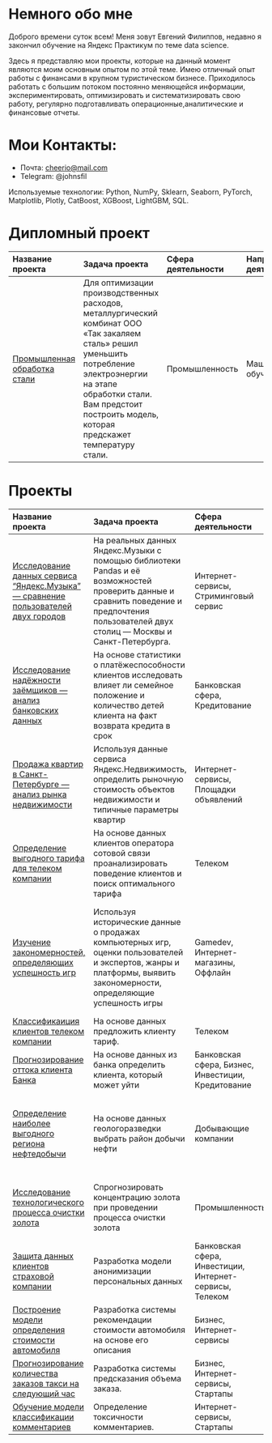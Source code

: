 # Немного обо мне
Доброго времени суток всем! Меня зовут Евгений Филиппов, недавно я закончил обучение на Яндекс Практикум по теме data scienсe. 

Здесь я представляю мои проекты,
которые на данный момент являются моим основным опытом по этой теме. Имею отличный опыт работы с финансами в крупном туристическом бизнесе.
Приходилось работать с большим потоком постоянно меняющейся информации, экспериментировать, оптимизировать и систематизировать свою работу, регулярно подготавливать операционные,аналитические и финансовые отчеты.

# Мои Контакты:

 - Почта: cheerio@mail.com
 - Telegram: @johnsfil


Используемые технологии: Python, NumPy, Sklearn, Seaborn, PyTorch, Matplotlib, Plotly, CatBoost, XGBoost, LightGBM, SQL.


# Дипломный проект

 | Название проекта | Задача проекта | Сфера деятельности | Направление деятельности | Навыки и инструменты |
| :-----------| :----------- | :----------- |  :----------- |  :----------- |
| [Промышленная обработка стали](https://github.com/Filruru/YP_projects/tree/78ea5525e46acbf9392cbfa48668bf97a1ff9149/P14_steeel_producrion)|Для оптимизации производственных расходов, металлургический комбинат ООО «Так закаляем сталь» решил уменьшить потребление электроэнергии на этапе обработки стали. Вам предстоит построить модель, которая предскажет температуру стали.|Промышленность|Машинное обучение|Python,Pandas,Matplotlib, Seaborn, NumPy, Sklearn, CatBoost, LightGBM, исследовательский анализ


# Проекты 

 | Название проекта | Задача проекта | Сфера деятельности | Направление деятельности | Навыки и инструменты |
| :-----------| :----------- | :----------- |  :----------- |  :----------- |
| [Исследование данных сервиса “Яндекс.Музыка” — сравнение пользователей двух городов](https://github.com/Filruru/YP_projects/tree/f44ec0eaa78871e1fda2db01f273ccf5825a7b23/P15_yandex_muz)|На реальных данных Яндекс.Музыки c помощью библиотеки Pandas и её возможностей проверить данные и сравнить поведение и предпочтения пользователей двух столиц — Москвы и Санкт-Петербурга.|Интернет-сервисы, Стриминговый сервис|Data Analyst|Pandas, Python
| [Исследование надёжности заёмщиков — анализ банковских данных](https://github.com/Filruru/YP_projects/tree/78ea5525e46acbf9392cbfa48668bf97a1ff9149/P1_bank_borrowers_assessment) |На основе статистики о платёжеспособности клиентов исследовать влияет ли семейное положение и количество детей клиента на факт возврата кредита в срок|Банковская сфера, Кредитование|Data Analyst, Финансовый аналитик|Pandas, Python, предобработка данных
| [Продажа квартир в Санкт-Петербурге — анализ рынка недвижимости](https://github.com/Filruru/YP_projects/tree/9a0a943ded13e17b6b7442477a65322e9c25ec27/P2_flat_sales) |Используя данные сервиса Яндекс.Недвижимость, определить рыночную стоимость объектов недвижимости и типичные параметры квартир |Интернет-сервисы,  Площадки объявлений|Data Analyst, Fraud-аналитик, Маркетинг-аналитик|Matplotlib, Pandas, Python, визуализация данных, исследовательский анализ данных, предобработка данных
| [Определение выгодного тарифа для телеком компании](https://github.com/Filruru/YP_projects/tree/9a0a943ded13e17b6b7442477a65322e9c25ec27/P3_mobile_operator_tariffs_analysis) |На основе данных клиентов оператора сотовой связи проанализировать поведение клиентов и поиск оптимального тарифа |Телеком| Data Analyst, Маркетинг-аналитик, Продуктовый аналитик| Matplotlib, NumPy, Pandas, Python, SciPy, описательная статистика, проверка статистических гипотез
| [Изучение закономерностей, определяющих успешность игр](https://github.com/Filruru/YP_projects/tree/9a0a943ded13e17b6b7442477a65322e9c25ec27/P4_computer_games) |Используя исторические данные о продажах компьютерных игр, оценки пользователей и экспертов, жанры и платформы, выявить закономерности, определяющие успешность игры |Gamedev, Интернет-магазины, Оффлайн|Маркетинг-аналитик|Matplotlib, NumPy, Pandas, Python, визуализация данных, исследовательский анализ данных, описательная статистика, предобработка данных, проверка статистических гипотез
| [Классификаиция клиентов телеком компании](https://github.com/Filruru/YP_projects/tree/9a0a943ded13e17b6b7442477a65322e9c25ec27/P5_mobile_operator_tariffs_recommendation) |На основе данных предложить клиенту тариф.|Телеком| Классификация, Машинное обучение|Matplotlib, Pandas, Python, Scikit-learn
| [Прогнозирование оттока клиента Банка](https://github.com/Filruru/YP_projects/tree/9a0a943ded13e17b6b7442477a65322e9c25ec27/P6_bank_customer_outflow) |На основе данных из банка определить клиента, который может уйти |Банковская сфера, Бизнес, Инвестиции, Кредитование| Классификация, Машинное обучение|Matplotlib, Pandas, Scikit-learn
| [Определение наиболее выгодного региона нефтедобычи](https://github.com/Filruru/YP_projects/tree/9a0a943ded13e17b6b7442477a65322e9c25ec27/P7_oil_well_location_choosing) |На основе данных геологоразведки выбрать район добычи нефти|Добывающие компании| Машинное обучение, Разработка бизнес-модели, Регррессия, Финансовый аналитик|Pandas, Scikit-learn, бутстреп
| [Исследование технологического процесса очистки золота](https://github.com/Filruru/YP_projects/tree/9a0a943ded13e17b6b7442477a65322e9c25ec27/P8_gold_mining) |Спрогнозировать концентрацию золота при проведении процесса очистки золота|Промышленность |Аналитик (универсал), Машинное обучение |Matplotlib, NumPy, Pandas, Python, Scikit-learn, исследовательский анализ данных, визуализация данных
| [Защита данных клиентов страховой компании](https://github.com/Filruru/YP_projects/tree/9a0a943ded13e17b6b7442477a65322e9c25ec27/P9_personal_data_protection) |Разработка модели анонимизации персональных данных|Банковская сфера, Инвестиции, Интернет-сервисы, Телеком|Машинное обучение |NumPy, Python, Scikit-learn
| [Построение модели определения стоимости автомобиля](https://github.com/Filruru/YP_projects/tree/9a0a943ded13e17b6b7442477a65322e9c25ec27/P10_avto_cost_determination) |Разработка системы рекомендации стоимости автомобиля на основе его описания|Бизнес, Интернет-сервисы|Машинное обучение |Pandas,Python,lightgbm
| [Прогнозирование количества заказов такси на следующий час](https://github.com/Filruru/YP_projects/tree/9a0a943ded13e17b6b7442477a65322e9c25ec27/P11_taxi_orders_forecast) |Разработка системы предсказания объема заказа.|Бизнес, Интернет-сервисы, Стартапы |Машинное обучение |Pandas, Python, Scikit-learn, statsmodels
| [Обучение модели классификации комментариев](https://github.com/Filruru/YP_projects/tree/9a0a943ded13e17b6b7442477a65322e9c25ec27/P12_user_comments_classification) |Определение токсичности комментариев.|Интернет-сервисы, Стартапы|NLP, Машинное обучение |BERT, Pandas, Python, nltk, tf-idf
